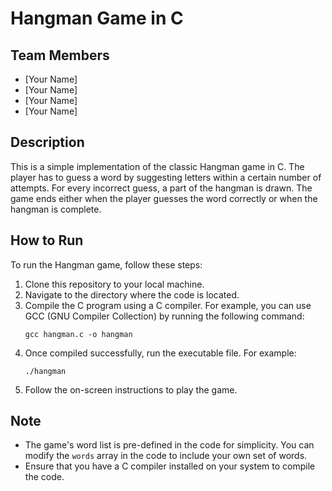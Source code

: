 # Hangman Game in C

## Team Members
- [Your Name]
- [Your Name]
- [Your Name]
- [Your Name]


## Description
This is a simple implementation of the classic Hangman game in C. The player has to guess a word by suggesting letters within a certain number of attempts. For every incorrect guess, a part of the hangman is drawn. The game ends either when the player guesses the word correctly or when the hangman is complete.

## How to Run
To run the Hangman game, follow these steps:

1. Clone this repository to your local machine.
2. Navigate to the directory where the code is located.
3. Compile the C program using a C compiler. For example, you can use GCC (GNU Compiler Collection) by running the following command:
    ```
    gcc hangman.c -o hangman
    ```
4. Once compiled successfully, run the executable file. For example:
    ```
    ./hangman
    ```
5. Follow the on-screen instructions to play the game.

## Note
- The game's word list is pre-defined in the code for simplicity. You can modify the `words` array in the code to include your own set of words.
- Ensure that you have a C compiler installed on your system to compile the code.
